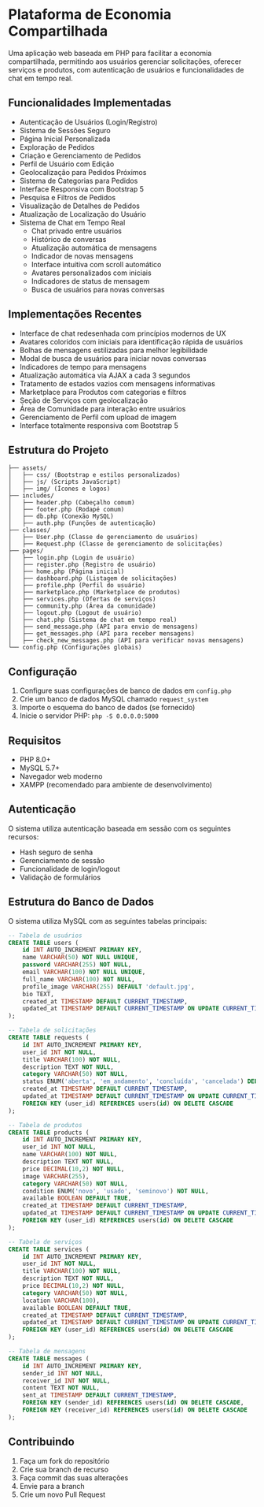 
# Plataforma de Economia Compartilhada

Uma aplicação web baseada em PHP para facilitar a economia compartilhada, permitindo aos usuários gerenciar solicitações, oferecer serviços e produtos, com autenticação de usuários e funcionalidades de chat em tempo real.

## Funcionalidades Implementadas

- Autenticação de Usuários (Login/Registro)
- Sistema de Sessões Seguro
- Página Inicial Personalizada
- Exploração de Pedidos
- Criação e Gerenciamento de Pedidos
- Perfil de Usuário com Edição
- Geolocalização para Pedidos Próximos
- Sistema de Categorias para Pedidos
- Interface Responsiva com Bootstrap 5
- Pesquisa e Filtros de Pedidos
- Visualização de Detalhes de Pedidos
- Atualização de Localização do Usuário
- Sistema de Chat em Tempo Real
  - Chat privado entre usuários
  - Histórico de conversas
  - Atualização automática de mensagens
  - Indicador de novas mensagens
  - Interface intuitiva com scroll automático
  - Avatares personalizados com iniciais
  - Indicadores de status de mensagem
  - Busca de usuários para novas conversas

## Implementações Recentes

- Interface de chat redesenhada com princípios modernos de UX
- Avatares coloridos com iniciais para identificação rápida de usuários
- Bolhas de mensagens estilizadas para melhor legibilidade
- Modal de busca de usuários para iniciar novas conversas
- Indicadores de tempo para mensagens
- Atualização automática via AJAX a cada 3 segundos
- Tratamento de estados vazios com mensagens informativas
- Marketplace para Produtos com categorias e filtros
- Seção de Serviços com geolocalização
- Área de Comunidade para interação entre usuários
- Gerenciamento de Perfil com upload de imagem
- Interface totalmente responsiva com Bootstrap 5

## Estrutura do Projeto

```
├── assets/  
│   ├── css/ (Bootstrap e estilos personalizados)
│   ├── js/ (Scripts JavaScript)
│   ├── img/ (Ícones e logos)
├── includes/  
│   ├── header.php (Cabeçalho comum)
│   ├── footer.php (Rodapé comum)
│   ├── db.php (Conexão MySQL)
│   ├── auth.php (Funções de autenticação)
├── classes/  
│   ├── User.php (Classe de gerenciamento de usuários)
│   ├── Request.php (Classe de gerenciamento de solicitações)
├── pages/  
│   ├── login.php (Login de usuário)
│   ├── register.php (Registro de usuário)
│   ├── home.php (Página inicial)
│   ├── dashboard.php (Listagem de solicitações)
│   ├── profile.php (Perfil do usuário)
│   ├── marketplace.php (Marketplace de produtos)
│   ├── services.php (Ofertas de serviços)
│   ├── community.php (Área da comunidade)
│   ├── logout.php (Logout de usuário)
│   ├── chat.php (Sistema de chat em tempo real)
│   ├── send_message.php (API para envio de mensagens)
│   ├── get_messages.php (API para receber mensagens)
│   ├── check_new_messages.php (API para verificar novas mensagens)
└── config.php (Configurações globais)
```

## Configuração

1. Configure suas configurações de banco de dados em `config.php`
2. Crie um banco de dados MySQL chamado `request_system`
3. Importe o esquema do banco de dados (se fornecido)
4. Inicie o servidor PHP: `php -S 0.0.0.0:5000`

## Requisitos

- PHP 8.0+
- MySQL 5.7+
- Navegador web moderno
- XAMPP (recomendado para ambiente de desenvolvimento)

## Autenticação

O sistema utiliza autenticação baseada em sessão com os seguintes recursos:
- Hash seguro de senha
- Gerenciamento de sessão
- Funcionalidade de login/logout
- Validação de formulários

## Estrutura do Banco de Dados

O sistema utiliza MySQL com as seguintes tabelas principais:

```sql
-- Tabela de usuários
CREATE TABLE users (
    id INT AUTO_INCREMENT PRIMARY KEY,
    name VARCHAR(50) NOT NULL UNIQUE,
    password VARCHAR(255) NOT NULL,
    email VARCHAR(100) NOT NULL UNIQUE,
    full_name VARCHAR(100) NOT NULL,
    profile_image VARCHAR(255) DEFAULT 'default.jpg',
    bio TEXT,
    created_at TIMESTAMP DEFAULT CURRENT_TIMESTAMP,
    updated_at TIMESTAMP DEFAULT CURRENT_TIMESTAMP ON UPDATE CURRENT_TIMESTAMP
);

-- Tabela de solicitações
CREATE TABLE requests (
    id INT AUTO_INCREMENT PRIMARY KEY,
    user_id INT NOT NULL,
    title VARCHAR(100) NOT NULL,
    description TEXT NOT NULL,
    category VARCHAR(50) NOT NULL,
    status ENUM('aberta', 'em_andamento', 'concluída', 'cancelada') DEFAULT 'aberta',
    created_at TIMESTAMP DEFAULT CURRENT_TIMESTAMP,
    updated_at TIMESTAMP DEFAULT CURRENT_TIMESTAMP ON UPDATE CURRENT_TIMESTAMP,
    FOREIGN KEY (user_id) REFERENCES users(id) ON DELETE CASCADE
);

-- Tabela de produtos
CREATE TABLE products (
    id INT AUTO_INCREMENT PRIMARY KEY,
    user_id INT NOT NULL,
    name VARCHAR(100) NOT NULL,
    description TEXT NOT NULL,
    price DECIMAL(10,2) NOT NULL,
    image VARCHAR(255),
    category VARCHAR(50) NOT NULL,
    condition ENUM('novo', 'usado', 'seminovo') NOT NULL,
    available BOOLEAN DEFAULT TRUE,
    created_at TIMESTAMP DEFAULT CURRENT_TIMESTAMP,
    updated_at TIMESTAMP DEFAULT CURRENT_TIMESTAMP ON UPDATE CURRENT_TIMESTAMP,
    FOREIGN KEY (user_id) REFERENCES users(id) ON DELETE CASCADE
);

-- Tabela de serviços
CREATE TABLE services (
    id INT AUTO_INCREMENT PRIMARY KEY,
    user_id INT NOT NULL,
    title VARCHAR(100) NOT NULL,
    description TEXT NOT NULL,
    price DECIMAL(10,2) NOT NULL,
    category VARCHAR(50) NOT NULL,
    location VARCHAR(100),
    available BOOLEAN DEFAULT TRUE,
    created_at TIMESTAMP DEFAULT CURRENT_TIMESTAMP,
    updated_at TIMESTAMP DEFAULT CURRENT_TIMESTAMP ON UPDATE CURRENT_TIMESTAMP,
    FOREIGN KEY (user_id) REFERENCES users(id) ON DELETE CASCADE
);

-- Tabela de mensagens
CREATE TABLE messages (
    id INT AUTO_INCREMENT PRIMARY KEY,
    sender_id INT NOT NULL,
    receiver_id INT NOT NULL,
    content TEXT NOT NULL,
    sent_at TIMESTAMP DEFAULT CURRENT_TIMESTAMP,
    FOREIGN KEY (sender_id) REFERENCES users(id) ON DELETE CASCADE,
    FOREIGN KEY (receiver_id) REFERENCES users(id) ON DELETE CASCADE
);
```

## Contribuindo

1. Faça um fork do repositório
2. Crie sua branch de recurso
3. Faça commit das suas alterações
4. Envie para a branch
5. Crie um novo Pull Request
